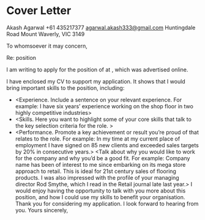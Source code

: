 # Cover Letter

Akash Agarwal
+61 435217377
agarwal.akash333@gmail.com
Huntingdale Road
Mount Waverly, VIC 3149

To whomsoever it may concern,

Re: <insert role title> position

I am writing to apply for the position of <insert role title> at <Company name>, which was advertised online. <Talk about your key skills and experience that would make you the best fit for the role. For example: Top notch sales skills are a must in the fast-paced world of retail and I pride myself as a very effective salesperson>

I have enclosed my CV to support my application. It shows that I would bring important skills to the position, including:
* <Experience. Include a sentence on your relevant experience. For example: I have six years’ experience working on the shop floor in two highly competitive industries>
* <Skills. Here you want to highlight some of your core skills that talk to the key selection criteria for the role. >
* <Performance. Promote a key achievement or result you’re proud of that relates to the role. For example: In my time at my current place of employment I have signed on 85 new clients and exceeded sales targets by 20% in consecutive years.>
<Talk about why you would like to work for the company and why you’d be a good fit. For example: Company name has been of interest to me since embarking on its mega store approach to retail. This is ideal for 21st century sales of flooring products. I was also impressed with the profile of your managing director Rod Smythe, which I read in the Retail journal late last year.>
I would enjoy having the opportunity to talk with you more about this position, and how I could use my skills to benefit your organisation.
Thank you for considering my application. I look forward to hearing from you.
Yours sincerely,
<Your name>

